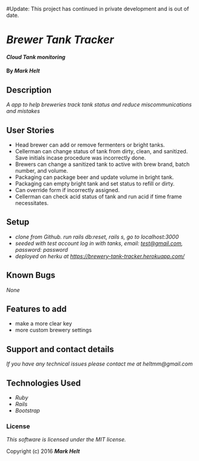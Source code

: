 #Update: This project has continued in private development and is out of date.


# _Brewer Tank Tracker_

#### _Cloud Tank monitoring_

#### By _**Mark Helt**_

## Description

_A app to help breweries track tank status and reduce miscommunications and mistakes_

## User Stories

* Head brewer can add or remove fermenters or bright tanks.
* Cellerman can change status of tank from dirty, clean, and sanitized. Save initials incase procedure was incorrectly done.
* Brewers can change a sanitized tank to active with brew brand, batch number, and volume.
* Packaging can package beer and update volume in bright tank.
* Packaging can empty bright tank and set status to refill or dirty.
* Can override form if incorrectly assigned.
* Cellerman can check acid status of tank and run acid if time frame necessitates.

## Setup

* _clone from Github. run rails db:reset, rails s, go to localhost:3000_
* _seeded with test account log in with tanks, email: test@gmail.com, password: password_
* _deployed on herku at https://brewery-tank-tracker.herokuapp.com/_

## Known Bugs

_None_

## Features to add

* make a more clear key
* more custom brewery settings

## Support and contact details

_If you have any technical issues please contact me at_
_heltmm@gmail.com_

## Technologies Used

* _Ruby_
* _Rails_
* _Bootstrap_

### License

*This software is licensed under the MIT license.*

Copyright (c) 2016 **_Mark Helt_**
